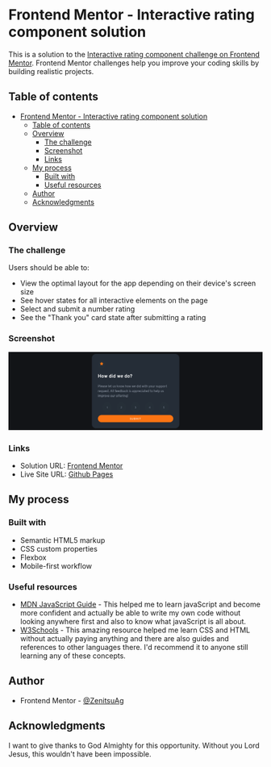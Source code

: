 # Frontend Mentor - Interactive rating component solution

This is a solution to the [Interactive rating component challenge on Frontend Mentor](https://www.frontendmentor.io/challenges/interactive-rating-component-koxpeBUmI). Frontend Mentor challenges help you improve your coding skills by building realistic projects. 

## Table of contents

- [Frontend Mentor - Interactive rating component solution](#frontend-mentor---interactive-rating-component-solution)
  - [Table of contents](#table-of-contents)
  - [Overview](#overview)
    - [The challenge](#the-challenge)
    - [Screenshot](#screenshot)
    - [Links](#links)
  - [My process](#my-process)
    - [Built with](#built-with)
    - [Useful resources](#useful-resources)
  - [Author](#author)
  - [Acknowledgments](#acknowledgments)

## Overview

### The challenge

Users should be able to:

- View the optimal layout for the app depending on their device's screen size
- See hover states for all interactive elements on the page
- Select and submit a number rating
- See the "Thank you" card state after submitting a rating

### Screenshot

![](images/screenshot.png)

### Links

- Solution URL: [Frontend Mentor](https://www.frontendmentor.io/solutions/interactive-rating-component-main-LA_lxEbUR2)
- Live Site URL: [Github Pages](https://zenitsuag.github.io/interactive-rating-component-main/)

## My process

### Built with

- Semantic HTML5 markup
- CSS custom properties
- Flexbox
- Mobile-first workflow

### Useful resources

- [MDN JavaScript Guide](https://developer.mozilla.org/en-US/docs/Learn/JavaScript) - This helped me to learn javaScript and become more confident and actually be able to write my own code without looking anywhere first and also to know what javaScript is all about.
- [W3Schools](https://www.w3schools.com) - This amazing resource helped me learn CSS and HTML without actually paying anything and there are also guides and references to other languages there.  I'd recommend it to anyone still learning any of these concepts.

## Author

- Frontend Mentor - [@ZenitsuAg](https://www.frontendmentor.io/profile/ZenitsuAg)

## Acknowledgments

I want to give thanks to God Almighty for this opportunity. Without you Lord Jesus, this wouldn't have been impossible.
